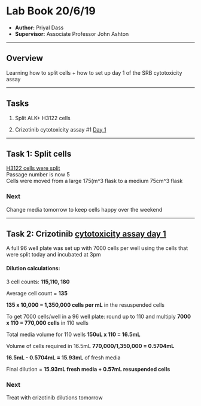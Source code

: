 # Lab Book 20/6/19
- **Author:** Priyal Dass
- **Supervisor:** Associate Professor John Ashton
------------------------------------------------------------------
## Overview

Learning how to split cells + how to set up day 1 of the SRB cytotoxicity assay

------------------------------------------------------------------
## Tasks

1. Split ALK+ H3122 cells


2. Crizotinib cytotoxicity assay #1 [Day 1](../Protocols/Cytotoxicity_assay.md)

------------------------------------------------------------------
## Task 1: Split cells

[H3122 cells were split](../Protocls/Splitting_cells.md)<br>
Passage number is now 5<br>
Cells were moved from a large 175(m^3 flask to a medium 75cm^3 flask

### Next <br>
Change media tomorrow to keep cells happy over the weekend

------------------------------------------------------------------
## Task 2: Crizotinib [cytotoxicity assay day 1](../Protocols/Cytotoxicity_assay.md)

A full 96 well plate was set up with 7000 cells per well using the cells that were split today and incubated at 3pm

#### Dilution calculations:

3 cell counts: **115,110, 180**

Average cell count = **135**

**135 x 10,000 = 1,350,000 cells per mL** in the resuspended cells

To get 7000 cells/well in a 96 well plate: round up to 110 and multiply
**7000 x 110 = 770,000 cells** in 110 wells

Total media volume for 110 wells **150uL x 110 = 16.5mL**

Volume of cells required in 16.5mL **770,000/1,350,000 = 0.5704mL**

**16.5mL - 0.5704mL = 15.93mL** of fresh media

Final dilution = **15.93mL fresh media + 0.57mL resuspended cells**

### Next
Treat with crizotinib dilutions tomorrow
